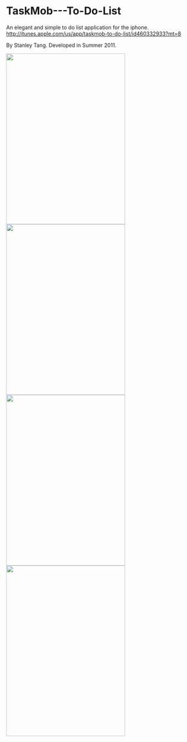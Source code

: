 TaskMob---To-Do-List
====================

An elegant and simple to do list application for the iphone. http://itunes.apple.com/us/app/taskmob-to-do-list/id460332933?mt=8

By Stanley Tang. Developed in Summer 2011. 


<img src="http://www.stanleytang.com/wp-content/uploads/2011/09/1.png" width="320" height="460">
<img src="http://www.stanleytang.com/wp-content/uploads/2011/09/2.png" width="320" height="460">
<img src="http://www.stanleytang.com/wp-content/uploads/2011/09/3.png" width="320" height="460">
<img src="http://www.stanleytang.com/wp-content/uploads/2011/09/4.png" width="320" height="460">